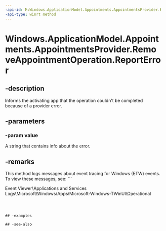 ```yaml
---
-api-id: M:Windows.ApplicationModel.Appointments.AppointmentsProvider.RemoveAppointmentOperation.ReportError(System.String)
-api-type: winrt method
---
```


<!-- Method syntax
public void ReportError(System.String value)
-->

# Windows.ApplicationModel.Appointments.AppointmentsProvider.RemoveAppointmentOperation.ReportError

## -description
Informs the activating app that the operation couldn't be completed because of a provider error.

## -parameters
### -param value
A string that contains info about the error.
<!--Where does this come out again? Detectable in the IAsyncResult? Should also note in Remarks whether this returns empty string to the ID value of the original async caller.-->

## -remarks
This method logs messages about event tracing for Windows (ETW) events. To view these messages, see: ```

Event Viewer\Applications and Services Logs\Microsoft\Windows\Apps\Microsoft-Windows-TWinUI\Operational
```



## -examples

## -see-also
